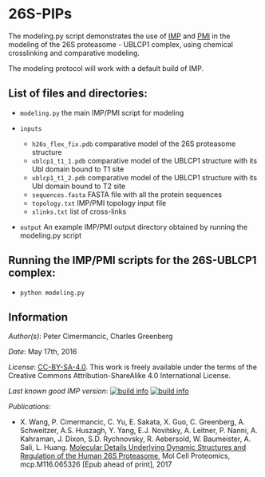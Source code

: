 # 26S-PIPs

The modeling.py script demonstrates the use of [IMP](https://integrativemodeling.org)
and [PMI](https://github.com/salilab/pmi) in the modeling of the 26S proteasome - UBLCP1 complex, using chemical crosslinking and comparative modeling. 

The modeling protocol will work with a default build of IMP.

## List of files and directories:

- `modeling.py`  the main IMP/PMI script for modeling

- `inputs`
  - `h26s_flex_fix.pdb`  comparative model of the 26S proteasome structure
  - `ublcp1_t1_1.pdb`    comparative model of the UBLCP1 structure with its Ubl domain bound to T1 site
  - `ublcp1_t1_2.pdb`    comparative model of the UBLCP1 structure with its Ubl domain bound to T2 site
  - `sequences.fasta`    FASTA file with all the protein sequences
  - `topology.txt`       IMP/PMI topology input file
  - `xlinks.txt`         list of cross-links

- `output`               An example IMP/PMI output directory obtained by running the modeling.py script

## Running the IMP/PMI scripts for the 26S-UBLCP1 complex:

- `python modeling.py`


## Information

_Author(s)_: Peter Cimermancic, Charles Greenberg

_Date_: May 17th, 2016

_License_: [CC-BY-SA-4.0](https://creativecommons.org/licenses/by-sa/4.0/legalcode).
This work is freely available under the terms of the Creative Commons
Attribution-ShareAlike 4.0 International License.

_Last known good IMP version_: [![build info](https://integrativemodeling.org/systems/?sysstat=21&branch=master)](https://integrativemodeling.org/systems/) [![build info](https://integrativemodeling.org/systems/?sysstat=21&branch=develop)](https://integrativemodeling.org/systems/)

_Publications_:
 - X. Wang, P. Cimermancic, C. Yu, E. Sakata, X. Guo, C. Greenberg,
   A. Schweitzer, A.S. Huszagh, Y. Yang, E.J. Novitsky, A. Leitner, P. Nanni,
   A. Kahraman, J. Dixon, S.D. Rychnovsky, R. Aebersold, W. Baumeister,
   A. Sali, L. Huang. [Molecular Details Underlying Dynamic Structures and
   Regulation of the Human 26S Proteasome](https://www.ncbi.nlm.nih.gov/pubmed/28292943), Mol Cell Proteomics, mcp.M116.065326 [Epub ahead of print], 2017
  
